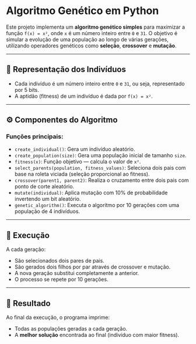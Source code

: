 # Algoritmo Genético em Python

Este projeto implementa um **algoritmo genético simples** para maximizar a função `f(x) = x²`, onde `x` é um número inteiro entre `0` e `31`. O objetivo é simular a evolução de uma população ao longo de várias gerações, utilizando operadores genéticos como **seleção**, **crossover** e **mutação**.

---

## 🔢 Representação dos Indivíduos

- Cada indivíduo é um número inteiro entre `0` e `31`, ou seja, representado por 5 bits.
- A aptidão (fitness) de um indivíduo é dada por `f(x) = x²`.

---

## ⚙️ Componentes do Algoritmo

### Funções principais:

- `create_individual()`: Gera um indivíduo aleatório.
- `create_population(size)`: Gera uma população inicial de tamanho `size`.
- `fitness(x)`: Função objetivo — calcula o valor de `x²`.
- `select_parents(population, fitness_values)`: Seleciona dois pais com base na roleta viciada (seleção proporcional ao fitness).
- `crossover(parent1, parent2)`: Realiza o cruzamento entre dois pais com ponto de corte aleatório.
- `mutate(individual)`: Aplica mutação com 10% de probabilidade invertendo um bit aleatório.
- `genetic_algorithm()`: Executa o algoritmo por 10 gerações com uma população de 4 indivíduos.

---

## 🧪 Execução

A cada geração:
- São selecionados dois pares de pais.
- São gerados dois filhos por par através de crossover e mutação.
- A nova geração substitui completamente a anterior.
- O processo se repete por 10 gerações.

---

## 🏁 Resultado

Ao final da execução, o programa imprime:
- Todas as populações geradas a cada geração.
- A **melhor solução** encontrada ao final (indivíduo com maior fitness).
